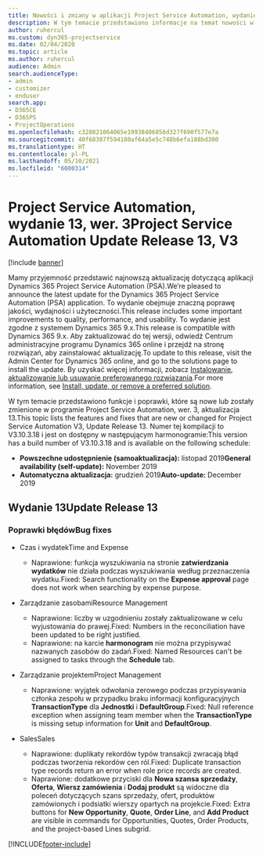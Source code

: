 ```yaml
---
title: Nowości i zmiany w aplikacji Project Service Automation, wydanie 13, wer. 3
description: W tym temacie przedstawiono informacje na temat nowości w aktualizacji usługi Project Service Automation, wydanie 13, wer. 3.
author: ruhercul
ms.custom: dyn365-projectservice
ms.date: 02/04/2020
ms.topic: article
ms.author: ruhercul
audience: Admin
search.audienceType:
- admin
- customizer
- enduser
search.app:
- D365CE
- D365PS
- ProjectOperations
ms.openlocfilehash: c328821064065e19938406856d327f690f577e7a
ms.sourcegitcommit: 40f68387f594180af64a5e5c748b6efa188bd300
ms.translationtype: HT
ms.contentlocale: pl-PL
ms.lasthandoff: 05/10/2021
ms.locfileid: "6000314"
---
```

# <a name="project-service-automation-update-release-13-v3"></a><span data-ttu-id="962eb-103">Project Service Automation, wydanie 13, wer. 3</span><span class="sxs-lookup"><span data-stu-id="962eb-103">Project Service Automation Update Release 13, V3</span></span>

[!include [banner](../includes/psa-now-project-operations.md)]

<span data-ttu-id="962eb-104">Mamy przyjemność przedstawić najnowszą aktualizację dotyczącą aplikacji Dynamics 365 Project Service Automation (PSA).</span><span class="sxs-lookup"><span data-stu-id="962eb-104">We’re pleased to announce the latest update for the Dynamics 365 Project Service Automation (PSA) application.</span></span> <span data-ttu-id="962eb-105">To wydanie obejmuje znaczną poprawę jakości, wydajności i użyteczności.</span><span class="sxs-lookup"><span data-stu-id="962eb-105">This release includes some important improvements to quality, performance, and usability.</span></span> <span data-ttu-id="962eb-106">To wydanie jest zgodne z systemem Dynamics 365 9.x.</span><span class="sxs-lookup"><span data-stu-id="962eb-106">This release is compatible with Dynamics 365 9.x.</span></span> <span data-ttu-id="962eb-107">Aby zaktualizować do tej wersji, odwiedź Centrum administracyjne programu Dynamics 365 online i przejdź na stronę rozwiązań, aby zainstalować aktualizację.</span><span class="sxs-lookup"><span data-stu-id="962eb-107">To update to this release, visit the Admin Center for Dynamics 365 online, and go to the solutions page to install the update.</span></span> <span data-ttu-id="962eb-108">By uzyskać więcej informacji, zobacz [Instalowanie, aktualizowanie lub usuwanie preferowanego rozwiązania](/power-platform/admin/install-remove-preferred-solution).</span><span class="sxs-lookup"><span data-stu-id="962eb-108">For more information, see [Install, update, or remove a preferred solution](/power-platform/admin/install-remove-preferred-solution).</span></span>

<span data-ttu-id="962eb-109">W tym temacie przedstawiono funkcje i poprawki, które są nowe lub zostały zmienione w programie Project Service Automation, wer. 3, aktualizacja 13.</span><span class="sxs-lookup"><span data-stu-id="962eb-109">This topic lists the features and fixes that are new or changed for Project Service Automation V3, Update Release 13.</span></span> <span data-ttu-id="962eb-110">Numer tej kompilacji to V3.10.3.18 i jest on dostępny w następującym harmonogramie:</span><span class="sxs-lookup"><span data-stu-id="962eb-110">This version has a build number of V3.10.3.18 and is available on the following schedule:</span></span>

- <span data-ttu-id="962eb-111">**Powszechne udostępnienie (samoaktualizacja):** listopad 2019</span><span class="sxs-lookup"><span data-stu-id="962eb-111">**General availability (self-update):** November 2019</span></span>
- <span data-ttu-id="962eb-112">**Automatyczna aktualizacja:** grudzień 2019</span><span class="sxs-lookup"><span data-stu-id="962eb-112">**Auto-update:** December 2019</span></span>


## <a name="update-release-13"></a><span data-ttu-id="962eb-113">Wydanie 13</span><span class="sxs-lookup"><span data-stu-id="962eb-113">Update Release 13</span></span> 

### <a name="bug-fixes"></a><span data-ttu-id="962eb-114">Poprawki błędów</span><span class="sxs-lookup"><span data-stu-id="962eb-114">Bug fixes</span></span>

- <span data-ttu-id="962eb-115">Czas i wydatek</span><span class="sxs-lookup"><span data-stu-id="962eb-115">Time and Expense</span></span>

     - <span data-ttu-id="962eb-116">Naprawione: funkcja wyszukiwania na stronie **zatwierdzania wydatków** nie działa podczas wyszukiwania według przeznaczenia wydatku.</span><span class="sxs-lookup"><span data-stu-id="962eb-116">Fixed: Search functionality on the **Expense approval** page does not work when searching by expense purpose.</span></span>

- <span data-ttu-id="962eb-117">Zarządzanie zasobami</span><span class="sxs-lookup"><span data-stu-id="962eb-117">Resource Management</span></span>

     - <span data-ttu-id="962eb-118">Naprawione: liczby w uzgodnieniu zostały zaktualizowane w celu wyjustowania do prawej.</span><span class="sxs-lookup"><span data-stu-id="962eb-118">Fixed: Numbers in the reconciliation have been updated to be right justified.</span></span>
     - <span data-ttu-id="962eb-119">Naprawione: na karcie **harmonogram** nie można przypisywać nazwanych zasobów do zadań.</span><span class="sxs-lookup"><span data-stu-id="962eb-119">Fixed: Named Resources can't be assigned to tasks through the **Schedule** tab.</span></span>

- <span data-ttu-id="962eb-120">Zarządzanie projektem</span><span class="sxs-lookup"><span data-stu-id="962eb-120">Project Management</span></span>

     - <span data-ttu-id="962eb-121">Naprawione: wyjątek odwołania zerowego podczas przypisywania członka zespołu w przypadku braku informacji konfiguracyjnych **TransactionType** dla **Jednostki** i **DefaultGroup**.</span><span class="sxs-lookup"><span data-stu-id="962eb-121">Fixed: Null reference exception when assigning team member when the **TransactionType** is missing setup information for **Unit** and **DefaultGroup**.</span></span>

- <span data-ttu-id="962eb-122">Sales</span><span class="sxs-lookup"><span data-stu-id="962eb-122">Sales</span></span>

     - <span data-ttu-id="962eb-123">Naprawione: duplikaty rekordów typów transakcji zwracają błąd podczas tworzenia rekordów cen ról.</span><span class="sxs-lookup"><span data-stu-id="962eb-123">Fixed: Duplicate transaction type records return an error when role price records are created.</span></span>
     - <span data-ttu-id="962eb-124">Naprawione: dodatkowe przyciski dla **Nowa szansa sprzedaży**, **Oferta**, **Wiersz zamówienia** i **Dodaj produkt** są widoczne dla poleceń dotyczących szans sprzedaży, ofert, produktów zamówionych i podsiatki wierszy opartych na projekcie.</span><span class="sxs-lookup"><span data-stu-id="962eb-124">Fixed: Extra buttons for **New Opportunity**, **Quote**, **Order Line**, and **Add Product** are visible in commands for Opportunities, Quotes, Order Products, and the project-based Lines subgrid.</span></span>




[!INCLUDE[footer-include](../includes/footer-banner.md)]